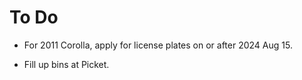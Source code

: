 # To Do

- For 2011 Corolla, apply for license plates
  on or after 2024 Aug 15.

- Fill up bins at Picket.
